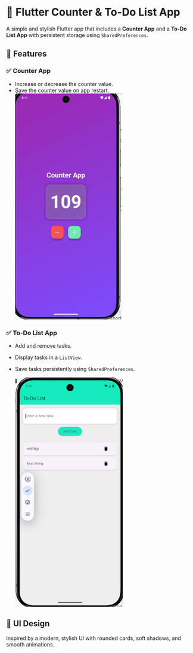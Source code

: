 # 🚀 Flutter Counter & To-Do List App  

A simple and stylish Flutter app that includes a **Counter App** and a **To-Do List App** with persistent storage using `SharedPreferences`.  

## 📌 Features  

### ✅ Counter App  
- Increase or decrease the counter value.  
- Save the counter value on app restart.
![image alt](https://github.com/Rehana5-tech/flutter-counter-todolost-app/blob/a844175af608eaa681c1cf3fe38f7ea3001a372a/Screenshot%202025-03-27%20201131.png)

### ✅ To-Do List App  
- Add and remove tasks.  
- Display tasks in a `ListView`.  
- Save tasks persistently using `SharedPreferences`.

    ![image alt](https://github.com/Rehana5-tech/flutter-counter-todolost-app/blob/148fffb27a1118352e5f55defd5ecddec50bba49/Screenshot%202025-03-27%20203457.png)

## 📸 UI Design  
Inspired by a modern, stylish UI with rounded cards, soft shadows, and smooth animations.  
